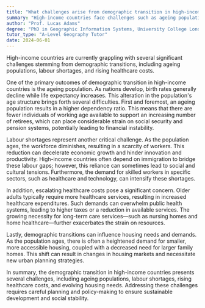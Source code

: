 ```yaml
---
title: "What challenges arise from demographic transition in high-income countries?"
summary: "High-income countries face challenges such as ageing populations, labour shortages, and increased healthcare costs due to demographic transition."
author: "Prof. Lucas Adams"
degree: "PhD in Geographic Information Systems, University College London"
tutor_type: "A-Level Geography Tutor"
date: 2024-06-01
---
```


High-income countries are currently grappling with several significant challenges stemming from demographic transitions, including ageing populations, labour shortages, and rising healthcare costs.

One of the primary outcomes of demographic transition in high-income countries is the ageing population. As nations develop, birth rates generally decline while life expectancy increases. This alteration in the population's age structure brings forth several difficulties. First and foremost, an ageing population results in a higher dependency ratio. This means that there are fewer individuals of working age available to support an increasing number of retirees, which can place considerable strain on social security and pension systems, potentially leading to financial instability.

Labour shortages represent another critical challenge. As the population ages, the workforce diminishes, resulting in a scarcity of workers. This reduction can decelerate economic growth and hinder innovation and productivity. High-income countries often depend on immigration to bridge these labour gaps; however, this reliance can sometimes lead to social and cultural tensions. Furthermore, the demand for skilled workers in specific sectors, such as healthcare and technology, can intensify these shortages.

In addition, escalating healthcare costs pose a significant concern. Older adults typically require more healthcare services, resulting in increased healthcare expenditures. Such demands can overwhelm public health systems, leading to higher taxes or a reduction in available services. The growing necessity for long-term care services—such as nursing homes and home healthcare—further exacerbates the strain on resources.

Lastly, demographic transitions can influence housing needs and demands. As the population ages, there is often a heightened demand for smaller, more accessible housing, coupled with a decreased need for larger family homes. This shift can result in changes in housing markets and necessitate new urban planning strategies.

In summary, the demographic transition in high-income countries presents several challenges, including ageing populations, labour shortages, rising healthcare costs, and evolving housing needs. Addressing these challenges requires careful planning and policy-making to ensure sustainable development and social stability.
    